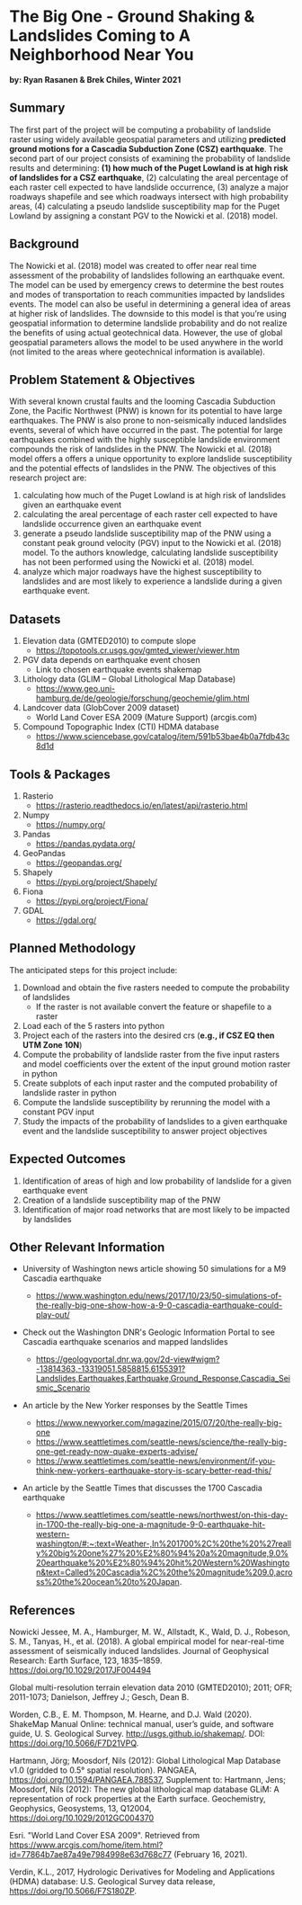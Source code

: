# The Big One - Ground Shaking & Landslides Coming to A Neighborhood Near You
**by: Ryan Rasanen & Brek Chiles, Winter 2021**

## Summary
The first part of the project will be computing a probability of landslide raster using widely available geospatial parameters and utilizing **predicted ground motions for a Cascadia Subduction Zone (CSZ) earthquake**.  The second part of our project consists of examining the probability of landslide results and determining: **(1) how much of the Puget Lowland is at high risk of landslides for a CSZ earthquake**, (2) calculating the areal percentage of each raster cell expected to have landslide occurrence, (3) analyze a major roadways shapefile and see which roadways intersect with high probability areas, (4) calculating a pseudo landslide susceptibility map for the Puget Lowland by assigning a constant PGV to the Nowicki et al. (2018) model.

## Background
The Nowicki et al. (2018) model was created to offer near real time assessment of the probability of landslides following an earthquake event. The model can be used by emergency crews to determine the best routes and modes of transportation to reach communities impacted by landslides events. The model can also be useful in determining a general idea of areas at higher risk of landslides. The downside to this model is that you’re using geospatial information to determine landslide probability and do not realize the benefits of using actual geotechnical data. However, the use of global geospatial parameters allows the model to be used anywhere in the world (not limited to the areas where geotechnical information is available).

## Problem Statement & Objectives
With several known crustal faults and the looming Cascadia Subduction Zone, the Pacific Northwest (PNW) is known for its potential to have large earthquakes. The PNW is also prone to non-seismically induced landslides events, several of which have occurred in the past. The potential for large earthquakes combined with the highly susceptible landslide environment compounds the risk of landslides in the PNW. The Nowicki et al. (2018) model offers a offers a unique opportunity to explore landslide susceptibility and the potential effects of landslides in the PNW. The objectives of this research project are:
1. calculating how much of the Puget Lowland is at high risk of landslides given an earthquake event
2. calculating the areal percentage of each raster cell expected to have landslide occurrence given an earthquake event
3. generate a pseudo landslide susceptibility map of the PNW using a constant peak ground velocity (PGV) input to the Nowicki et al. (2018) model. To the authors knowledge, calculating landslide susceptibility has not been performed using the Nowicki et al. (2018) model.
4. analyze which major roadways have the highest susceptibility to landslides and are most likely to experience a landslide during a given earthquake event.

## Datasets
1. Elevation data (GMTED2010) to compute slope
   - https://topotools.cr.usgs.gov/gmted_viewer/viewer.htm
2. PGV data depends on earthquake event chosen
   - Link to chosen earthquake events shakemap
3. Lithology data (GLIM – Global Lithological Map Database)
   - https://www.geo.uni-hamburg.de/de/geologie/forschung/geochemie/glim.html
4. Landcover data (GlobCover 2009 dataset)
   - World Land Cover ESA 2009 (Mature Support) (arcgis.com)
5. Compound Topographic Index (CTI) HDMA database
   - https://www.sciencebase.gov/catalog/item/591b53bae4b0a7fdb43c8d1d

## Tools & Packages
1. Rasterio
   - https://rasterio.readthedocs.io/en/latest/api/rasterio.html
2. Numpy
   - https://numpy.org/
3. Pandas
   - https://pandas.pydata.org/
4. GeoPandas
   - https://geopandas.org/
5. Shapely
   - https://pypi.org/project/Shapely/
6. Fiona
   - https://pypi.org/project/Fiona/
7. GDAL
   - https://gdal.org/

## Planned Methodology
The anticipated steps for this project include:
1. Download and obtain the five rasters needed to compute the probability of landslides
   - If the raster is not available convert the feature or shapefile to a raster
2. Load each of the 5 rasters into python
3. Project each of the rasters into the desired crs (**e.g., if CSZ EQ then UTM Zone 10N**)
4. Compute the probability of landslide raster from the five input rasters and model coefficients over the extent of the input ground motion raster in python
5. Create subplots of each input raster and the computed probability of landslide raster in python
6. Compute the landslide susceptibility by rerunning the model with a constant PGV input
7. Study the impacts of the probability of landslides to a given earthquake event and the landslide susceptibility to answer project objectives

## Expected Outcomes
1. Identification of areas of high and low probability of landslide for a given earthquake event
2. Creation of a landslide susceptibility map of the PNW
3. Identification of major road networks that are most likely to be impacted by landslides

## Other Relevant Information
* University of Washington news article showing 50 simulations for a M9 Cascadia earthquake
   * https://www.washington.edu/news/2017/10/23/50-simulations-of-the-really-big-one-show-how-a-9-0-cascadia-earthquake-could-play-out/ 
   
* Check out the Washington DNR's Geologic Information Portal to see Cascadia earthquake scenarios and mapped landslides
  * https://geologyportal.dnr.wa.gov/2d-view#wigm?-13814363,-13319051,5858815,6155391?Landslides,Earthquakes,Earthquake,Ground_Response,Cascadia_Seismic_Scenario 

* An article by the New Yorker responses by the Seattle Times
  * https://www.newyorker.com/magazine/2015/07/20/the-really-big-one
  * https://www.seattletimes.com/seattle-news/science/the-really-big-one-get-ready-now-quake-experts-advise/
  * https://www.seattletimes.com/seattle-news/environment/if-you-think-new-yorkers-earthquake-story-is-scary-better-read-this/
  
* An article by the Seattle Times that discusses the 1700 Cascadia earthquake
  * https://www.seattletimes.com/seattle-news/northwest/on-this-day-in-1700-the-really-big-one-a-magnitude-9-0-earthquake-hit-western-washington/#:~:text=Weather-,In%201700%2C%20the%20%27really%20big%20one%27%20%E2%80%94%20a%20magnitude,9.0%20earthquake%20%E2%80%94%20hit%20Western%20Washington&text=Called%20Cascadia%2C%20the%20magnitude%209.0,across%20the%20ocean%20to%20Japan. 

## References
Nowicki Jessee, M. A., Hamburger, M. W., Allstadt, K., Wald, D. J., Robeson, S. M., Tanyas, H., et al. (2018). A global empirical model for near-real-time assessment of seismically induced landslides. Journal of Geophysical Research: Earth Surface, 123, 1835–1859. https://doi.org/10.1029/2017JF004494 

Global multi-resolution terrain elevation data 2010 (GMTED2010); 2011; OFR; 2011-1073; Danielson, Jeffrey J.; Gesch, Dean B. 

Worden, C.B., E. M. Thompson, M. Hearne, and D.J. Wald (2020). ShakeMap Manual Online: technical manual, user’s guide, and software guide, U. S. Geological Survey. http://usgs.github.io/shakemap/. DOI: https://doi.org/10.5066/F7D21VPQ. 

Hartmann, Jörg; Moosdorf, Nils (2012): Global Lithological Map Database v1.0 (gridded to 0.5° spatial resolution). PANGAEA, https://doi.org/10.1594/PANGAEA.788537, Supplement to: Hartmann, Jens; Moosdorf, Nils (2012): The new global lithological map database GLiM: A representation of rock properties at the Earth surface. Geochemistry, Geophysics, Geosystems, 13, Q12004, https://doi.org/10.1029/2012GC004370 

Esri. "World Land Cover ESA 2009". Retrieved from https://www.arcgis.com/home/item.html?id=77864b7ae87a49e7984998e63d768c77  (February 16, 2021). 

Verdin, K.L., 2017, Hydrologic Derivatives for Modeling and Applications (HDMA) database: U.S. Geological Survey data release, https://doi.org/10.5066/F7S180ZP.

